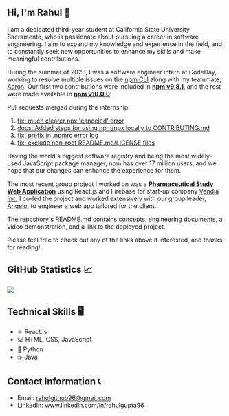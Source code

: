 ## Hi, I'm Rahul 👋

I am a dedicated third-year student at California State University Sacramento, who is passionate about pursuing a career in software engineering. I aim to expand my knowledge and experience in the field, and to constantly seek new opportunities to enhance my skills and make meaningful contributions.

<!--### CodeDay Labs Internship -->
During the summer of 2023, I was a software engineer intern at CodeDay, working to resolve multiple issues on the [npm CLI](https://github.com/npm/cli/) along with my teammate, [Aaron](https://github.com/AaronHamilton965). Our first two contributions were included in **[npm v9.8.1](https://github.com/npm/cli/releases/tag/v9.8.1)**, and the rest were made available in **[npm v10.0.0](https://github.com/npm/cli/releases/tag/v10.0.0)**! 

Pull requests merged during the internship: 
1. [fix: much clearer npx 'canceled' error](https://github.com/npm/cli/pull/6642) 
2. [docs: Added steps for using npm/npx locally to CONTRIBUTING.md](https://github.com/npm/cli/pull/6643) 
3. [fix: prefix in .npmrc error log](https://github.com/npm/cli/pull/6685) 
4. [fix: exclude non-root README.md/LICENSE files](https://github.com/npm/npm-packlist/pull/173)

Having the world's biggest software registry and being the most widely-used JavaScript package manager, npm has over 17 million users, and we hope that our changes can enhance the experience for them.

<!--### Vendia Inc. Project -->
The most recent group project I worked on was a **[Pharmaceutical Study Web Application](https://github.com/rahulio96/Pharmaceutical-Study-Web-App-Project)** using React.js and Firebase for start-up company [Vendia Inc.](https://www.vendia.com/) I co-led the project and worked extensively with our group leader, [Angelo](https://github.com/Angkaram), to engineer a web app tailored for the client. 

The repository's [README.md](https://github.com/rahulio96/Pharmaceutical-Study-Web-App-Project/blob/main/README.md) contains concepts, engineering documents, a video demonstration, and a link to the deployed project. 

Please feel free to check out any of the links above if interested, and thanks for reading!

## GitHub Statistics 📈

<a href=""> <img align="center" src="https://github-readme-stats-sigma-five.vercel.app/api?username=rahulio96&theme=react&line_height=25&hide=css"/> </a>

<!--
![Anurag's GitHub stats](https://github-readme-stats.vercel.app/api?username=rahulio96&show_icons=true&theme=github_dark)
<a href=""> <img align="center" src="https://github-readme-stats-sigma-five.vercel.app/api/top-langs/?username=rahulio96&theme=react&line_height=40&hide=css"/> </a>
-->

## Technical Skills 🖥
* ⚛ React.js
* 💻 HTML, CSS, JavaScript
* 🐍 Python
* ☕ Java

## Contact Information 📞
* Email: rahulgithub96@gmail.com
* LinkedIn: www.linkedin.com/in/rahulgupta96

<!--
**rahulio96/rahulio96** is a ✨ _special_ ✨ repository because its `README.md` (this file) appears on your GitHub profile.

Here are some ideas to get you started:

- 🔭 I’m currently working on ...
- 🌱 I’m currently learning ...
- 👯 I’m looking to collaborate on ...
- 🤔 I’m looking for help with ...
- 💬 Ask me about ...
- 📫 How to reach me: ...
- 😄 Pronouns: ...
- ⚡ Fun fact: ...
-->
